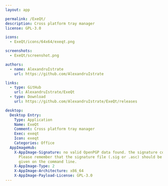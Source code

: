 ```yaml
---
layout: app

permalink: /ExeQt/
description: Cross platform tray manager
license: GPL-3.0

icons:
  - ExeQt/icons/64x64/exeqt.png

screenshots:
  - ExeQt/screenshot.png

authors:
  - name: AlexandruIstrate
    url: https://github.com/AlexandruIstrate

links:
  - type: GitHub
    url: AlexandruIstrate/ExeQt
  - type: Download
    url: https://github.com/AlexandruIstrate/ExeQt/releases

desktop:
  Desktop Entry:
    Type: Application
    Name: ExeQt
    Comment: Cross platform tray manager
    Exec: exeqt
    Icon: exeqt
    Categories: Office
  AppImageHub:
    X-AppImage-Signature: no valid OpenPGP data found. the signature could not be verified.
      Please remember that the signature file (.sig or .asc) should be the first file
      given on the command line.
    X-AppImage-Type: 2
    X-AppImage-Architecture: x86_64
    X-AppImage-Payload-License: GPL-3.0
---
```

